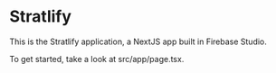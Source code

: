 # Stratlify

This is the Stratlify application, a NextJS app built in Firebase Studio.

To get started, take a look at src/app/page.tsx.
